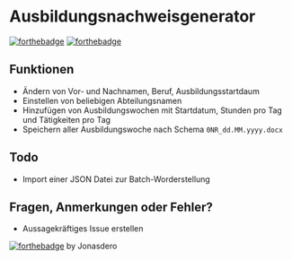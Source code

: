 # Ausbildungsnachweisgenerator

[![forthebadge](https://forthebadge.com/images/badges/you-didnt-ask-for-this.svg)](https://github.com/Jonasdero/ng-ausbildungsnachweise)
[![forthebadge](https://forthebadge.com/images/badges/fuck-it-ship-it.svg)](https://ng-ausbildungsnachweise.firebaseapp.com/)
## Funktionen

- Ändern von Vor- und Nachnamen, Beruf, Ausbildungsstartdaum
- Einstellen von beliebigen Abteilungsnamen
- Hinzufügen von Ausbildungswochen mit Startdatum, Stunden pro Tag und Tätigkeiten pro Tag
- Speichern aller Ausbildungswoche nach Schema `0NR_dd.MM.yyyy.docx`

## Todo

- Import einer JSON Datei zur Batch-Worderstellung

## Fragen, Anmerkungen oder Fehler?

- Aussagekräftiges Issue erstellen

[![forthebadge](https://forthebadge.com/images/badges/built-with-love.svg)](https://github.com/Jonasdero) by Jonasdero